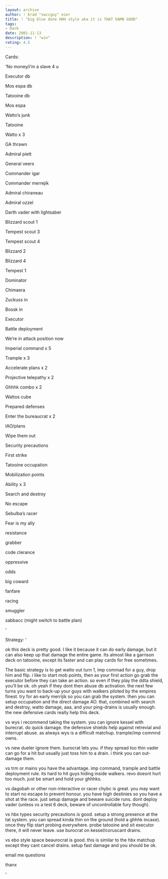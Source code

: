 ```yaml
---
layout: archive
author: ! brad "swccguy" eier
title: ! "big blue done HHH style aka it is THAT DAMN GOOD"
tags:
- Dark
date: 2001-11-13
description: ! "win"
rating: 4.5
---
```

Cards: 

'No money/i’m a slave 4 u


Executor db

Mos espa db

Tatooine db

Mos espa

Watto’s junk

Tatooine


Watto x 3

GA thrawn

Admiral piett

General veers

Commander igar

Commander merrejik

Admiral chiraneau

Admiral ozzel

Darth vader with lightsaber


Blizzard scout 1

Tempest scout 3

Tempest scout 4

Blizzard 2

Blizzard 4

Tempest 1


Dominator

Chimaera

Zuckuss in

Bossk in

Executor


Battle deployment

We’re in attack position now


Imperial command x 5

Trample x 3

Accelerate plans x 2

Projective telepathy x 2

Ghhhk combo x 2

Wattos cube

Prepared defenses


Enter the bureaucrat x 2

IAO/plans

Wipe them out

Security precautions

First strike

Tatooine occupation

Mobilization points

Ability x 3

Search and destroy

No escape


Sebulba’s racer


Fear is my ally

resistance

grabber

code clerance

oppressive

odds

big coward

fanfare

racing

smuggler

sabbacc (might switch to battle plan)





'

Strategy: '

ok this deck is pretty good.  I like it because it can do early damage, but it can also keep up that damage the entire game.  Its almost like a garrison deck on tatooine, except its faster and can play cards for free sometimes.


The basic strategy is to get watto out turn 1, imp commad for a guy, drop him and flip. i like to start mob points, then as your first action go grab the executor before they can take an action. so even if they play the ddta shield, you’ll be ok. oh yeah if they dont then abuse db activation.  the next few turns you want to back-up your guys with walkers piloted by the empires finest.  try for an early merrijik so you can grab the system.  then you can setup occupation and the direct damage AO.  that, combined with search and destroy, watto damage, aaa, and your ping-drains is usually enough.  the new defensive cards really help this deck. 


vs wys i recommend taking the system. you can ignore kessel with burecrat.  do quick damage.  the defensive shields help against retrevial and interrupt abuse. as always wys is a difficult matchup.  trample/imp commnd owns.


vs new dueler ignore them.  burocrat lets you.  if they spread too thin vader can go for a hit but usually just toss him to a drain.  i think you can out-damage them.


vs trm or mains you have the advantage. imp command, trample and battle deployment rule.  its hard to hit guys hiding inside walkers.  revo doesnt hurt too much.  just be smart and hold your ghhhks.


vs dagobah or other non-interactive or racer chybc is great. you may want to start no escape to prevent honour. you have high destinies so you have a shot at the race.  just setup damage and beware suicide runs. dont deploy vader (unless vs a test 6 deck, beware of uncontrollable fury though).


vs hbx types security precautions is good.  setup a strong presence at the tat system.  you can spread kinda thin on the ground (hold a ghhhk incase).  once they flip start probing everywhere. probe tatooine and sit executor there, it will never leave.  use burocrat on kessel/coruscant drains.


vs ebo style space beaurocrat is good.  this is similar to the hbx matchup except they cant cancel drains.  setup fast damage and you should be ok.


email me questions

thanx


'